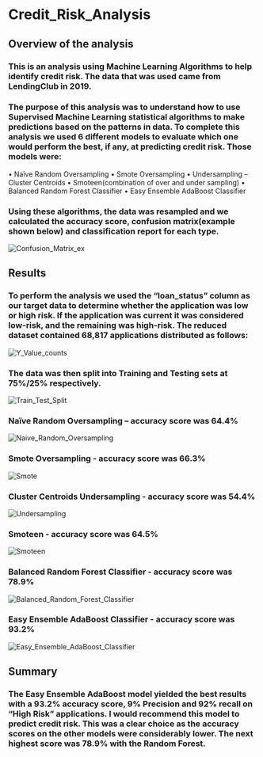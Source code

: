 # Credit_Risk_Analysis

## Overview of the analysis

### This is an analysis using Machine Learning Algorithms to help identify credit risk.  The data that was used came from LendingClub in 2019.

### The purpose of this analysis was to understand how to use Supervised Machine Learning statistical algorithms to make predictions based on the patterns in data.  To complete this analysis we used 6 different models to evaluate which one would perform the best, if any, at predicting credit risk.  Those models were:
•	Naïve Random Oversampling
•	Smote Oversampling
•	Undersampling – Cluster Centroids
•	Smoteen(combination of over and under sampling)
•	Balanced Random Forest Classifier
•	Easy Ensemble AdaBoost Classifier

### Using these algorithms, the data was resampled and we calculated the accuracy score, confusion matrix(example shown below)  and classification report for each type.  

![Confusion_Matrix_ex](https://user-images.githubusercontent.com/106286533/192648912-47b59ab2-6181-42b3-a2b3-e884444215a0.png)

## Results

### To perform the analysis we used the “loan_status” column as our target data to determine whether the application was low or high risk.  If the application was current it was considered low-risk, and the remaining was high-risk.  The reduced dataset contained 68,817 applications distributed as follows:

![Y_Value_counts](https://user-images.githubusercontent.com/106286533/192648964-0c508ede-7d29-4d60-9fc5-22700432f7e6.png)

### The data was then split into Training and Testing sets at 75%/25% respectively.  

![Train_Test_Split](https://user-images.githubusercontent.com/106286533/192648981-289de3eb-76cc-45bf-b29b-9677b148f147.png)

### Naïve Random Oversampling – accuracy score was 64.4%

![Naive_Random_Oversampling](https://user-images.githubusercontent.com/106286533/192649014-180291f6-aca5-4a7c-bb7b-f0f4f4c67385.png)

### Smote Oversampling - accuracy score was 66.3%

![Smote](https://user-images.githubusercontent.com/106286533/192649037-55871660-8ac4-4153-8db8-e629504298db.png)

### Cluster Centroids Undersampling - accuracy score was 54.4%

![Undersampling](https://user-images.githubusercontent.com/106286533/192649067-5ddb6211-98e8-43b1-8fc6-99cf60a89435.png)

### Smoteen - accuracy score was 64.5%

![Smoteen](https://user-images.githubusercontent.com/106286533/192649097-df1054ee-9a69-4dba-a95a-640768be5e00.png)

### Balanced Random Forest Classifier - accuracy score was 78.9%

![Balanced_Random_Forest_Classifier](https://user-images.githubusercontent.com/106286533/192649121-4cf3192e-e251-47ce-995f-472dfecf922c.png)

### Easy Ensemble AdaBoost Classifier - accuracy score was 93.2%

![Easy_Ensemble_AdaBoost_Classifier](https://user-images.githubusercontent.com/106286533/192649154-2803f7f4-800d-40c1-8ee7-7b501eb16f67.png)

## Summary

### The Easy Ensemble AdaBoost model yielded the best results with a 93.2% accuracy score, 9% Precision and 92% recall on “High Risk” applications.  I would recommend this model to predict credit risk.  This was a clear choice as the accuracy scores on the other models were considerably lower.  The next highest score was 78.9% with the Random Forest. 

